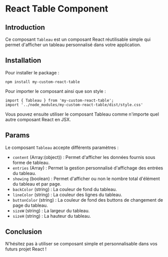 # React Table Component

## Introduction

Ce composant `Tableau` est un composant React réutilisable simple qui permet d'afficher un tableau personnalisé dans votre application.

## Installation

Pour installer le package :

```
npm install my-custom-react-table
```

Pour importer le composant ainsi que son style :

```
import { Tableau } from 'my-custom-react-table';
import '../node_modules/my-custom-react-table/dist/style.css'
```

Vous pouvez ensuite utiliser le composant Tableau comme n'importe quel autre composant React en JSX.

## Params

Le composant `Tableau` accepte différents paramètres :
- `content` (Array:(object)) : Permet d'afficher les données fournis sous forme de tableau.
- `entries` (Array) : Permet la gestion personnalisé d'affichage des entrées du tableau.
- `showing` (boolean) : Permet d'afficher ou non le nombre total d'élément du tableau et par page.
- `backColor` (string) : La couleur de fond du tableau.
- `lineColor` (string) : La couleur des lignes du tableau.
- `buttonColor` (string) : La couleur de fond des buttons de changement de page du tableau.
- `sizeW` (string) : La largeur du tableau.
- `sizeH` (string) : La hauteur du tableau.

## Conclusion

N'hésitez pas à utiliser se composant simple et personnalisable dans vos futurs projet React !